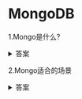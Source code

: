 # MongoDB

1.Mongo是什么?
<details>
<summary>答案</summary>
<p>
Mongo是基于分布式文件存储的Nosql数据库,提供了面向文档的存储方式，并且支持无模式的建模方式，可以存储复杂的数据类型
</p>
</details>

2.Mongo适合的场景
<details>
<summary>答案</summary>
<p>
1.数据量大，数据结构不固定
2.需要高性能，高可用
3.需要大量的地理位置查询，文本查询
4.需要能够快速水平扩展
</p>
</details>
